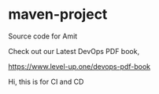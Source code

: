 # maven-project
Source code for Amit

Check out our Latest DevOps PDF book,

https://www.level-up.one/devops-pdf-book

Hi, this is for CI and CD
